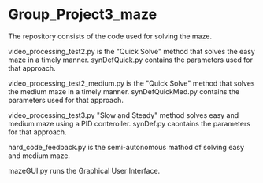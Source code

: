 # Group_Project3_maze


The repository consists of the code used for solving the maze.

video_processing_test2.py is the "Quick Solve" method that solves the easy maze in a timely manner. synDefQuick.py contains the parameters used for that approach.

video_processing_test2_medium.py is the "Quick Solve" method that solves the medium maze in a timely manner. synDefQuickMed.py contains the parameters used for that approach.

video_processing_test3.py "Slow and Steady" method solves easy and medium maze using a PID conteroller. synDef.py caontains the parameters for that approach.

hard_code_feedback.py is the semi-autonomous mathod of solving easy and medium maze. 

mazeGUI.py runs the Graphical User Interface.
